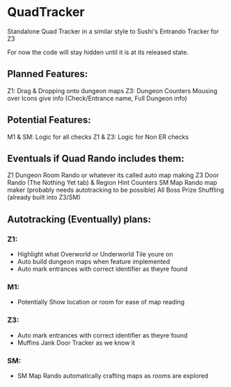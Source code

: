 # QuadTracker
Standalone Quad Tracker in a similar style to Sushi's Entrando Tracker for Z3


For now the code will stay hidden until it is at its released state.


## Planned Features:
Z1: Drag & Dropping onto dungeon maps
Z3: Dungeon Counters
Mousing over Icons give info (Check/Entrance name, Full Dungeon info)

## Potential Features:
M1 & SM: Logic for all checks
Z1 & Z3: Logic for Non ER checks

## Eventuals if Quad Rando includes them:
Z1 Dungeon Room Rando or whatever its called auto map making
Z3 Door Rando (The Nothing Yet tab) & Region Hint Counters
SM Map Rando map maker (probably needs autotracking to be possible)
All Boss Prize Shuffling (already built into Z3/SM)

## Autotracking (Eventually) plans:

### Z1:
- Highlight what Overworld or Underworld Tile youre on
- Auto build dungeon maps when feature implemented
- Auto mark entrances with correct identifier as theyre found

### M1:
- Potentially Show location or room for ease of map reading

### Z3:
- Auto mark entrances with correct identifier as theyre found
- Muffins Jank Door Tracker as we know it

### SM:
- SM Map Rando automatically crafting maps as rooms are explored

